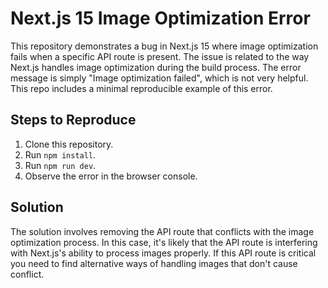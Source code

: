# Next.js 15 Image Optimization Error

This repository demonstrates a bug in Next.js 15 where image optimization fails when a specific API route is present.  The issue is related to the way Next.js handles image optimization during the build process. The error message is simply "Image optimization failed", which is not very helpful. This repo includes a minimal reproducible example of this error.

## Steps to Reproduce

1. Clone this repository.
2. Run `npm install`.
3. Run `npm run dev`.
4. Observe the error in the browser console.

## Solution

The solution involves removing the API route that conflicts with the image optimization process. In this case, it's likely that the API route is interfering with Next.js's ability to process images properly. If this API route is critical you need to find alternative ways of handling images that don't cause conflict.